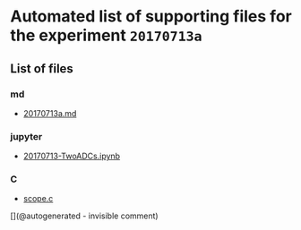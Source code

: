 # Automated list of supporting files for the __experiment `20170713a`__

## List of files

### md

* [20170713a.md](/us-draindump/exp/20170713a.md)


### jupyter

* [20170713-TwoADCs.ipynb](/elmo/data/20170713-TwoADCs.ipynb)


### C

* [scope.c](/elmo/data/scope.c)


[](@autogenerated - invisible comment)